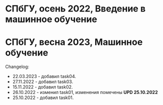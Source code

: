 # СПбГУ, осень 2022, Введение в машинное обучение
# СПбГУ, весна 2023, Машинное обучение

Changelog:
- 22.03.2023 - добавил task04.
- 27.11.2022 - добавил task03.
- 15.11.2022 - добавил task02.
- 26.10.2022 - изменил task01, изменения помечены **UPD 25.10.2022**
- 25.10.2022 - добавил task01.
